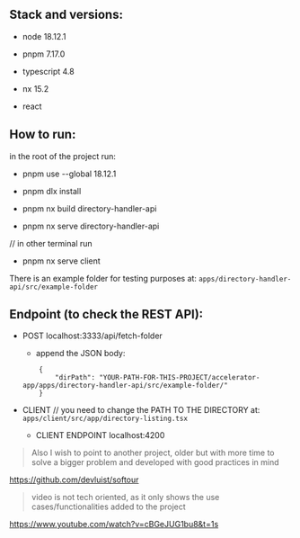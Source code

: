 
## Stack and versions:

- node 18.12.1
- pnpm 7.17.0
- typescript 4.8
- nx 15.2

- react

## How to run:

in the root of the project run:

- pnpm use --global 18.12.1

- pnpm dlx install
- pnpm nx build directory-handler-api
- pnpm nx serve directory-handler-api

// in other terminal run
- pnpm nx serve client

There is an example folder for testing purposes at:
    `apps/directory-handler-api/src/example-folder`


## Endpoint (to check the REST API):

- POST localhost:3333/api/fetch-folder
    - append the JSON body:
    ```
        {
            "dirPath": "YOUR-PATH-FOR-THIS-PROJECT/accelerator-app/apps/directory-handler-api/src/example-folder/"
        }
    ```

- CLIENT // you need to change the PATH TO THE DIRECTORY at: `apps/client/src/app/directory-listing.tsx`
  - CLIENT ENDPOINT localhost:4200


> Also I wish to point to another project, older but with more time to solve a bigger problem and developed with good practices in mind

https://github.com/devluist/softour


> video is not tech oriented, as it only shows the use cases/functionalities added to the project

https://www.youtube.com/watch?v=cBGeJUG1bu8&t=1s
